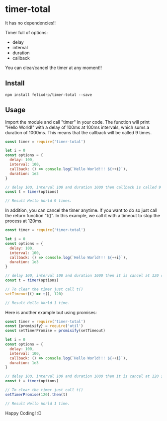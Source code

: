 # timer-total

It has no dependencies!!

Timer full of options:
  * delay
  * interval
  * duration
  * callback

You can clear/cancel the timer at any moment!! 

## Install
```
npm install felixdrp/timer-total --save
```
## Usage

Import the module and call "timer" in your code. The function will print "Hello World!" with a delay of 100ms at 100ms intervals, which sums a duration of 1000ms. This means that the callback will be called 9 times.

```javascript
const timer = require('timer-total')

let i = 0
const options = {
  delay: 100,
  interval: 100,
  callback: () => console.log(`Hello World!!! ${++i}`),
  duration: 1e3
}

// delay 100, interval 100 and duration 1000 then callback is called 9 times.
const t = timer(options)

// Result Hello World 9 times.
```

In addition, you can cancel the timer anytime. If you want to do so just call the return function "t()". In this example, we call it with a timeout to stop the process at 120ms.

```javascript
const timer = require('timer-total')

let i = 0
const options = {
  delay: 100,
  interval: 100,
  callback: () => console.log(`Hello World!!! ${++i}`),
  duration: 1e3
}

// delay 100, interval 100 and duration 1000 then it is cancel at 120 so the callback is called 1 time.
const t = timer(options)

// To clear the timer just call t()
setTimeout(() => t(), 120)

// Result Hello World 1 time.
```

Here is another example but using promises:

```javascript
const timer = require('timer-total')
const {promisify} = require('util')
const setTimerPromise = promisify(setTimeout)

let i = 0
const options = {
  delay: 100,
  interval: 100,
  callback: () => console.log(`Hello World!!! ${++i}`),
  duration: 1e3
}

// delay 100, interval 100 and duration 1000 then it is cancel at 120 so the callback is called 1 time.
const t = timer(options)

// To clear the timer just call t()
setTimerPromise(120).then(t)

// Result Hello World 1 time.
```

Happy Coding! :D
